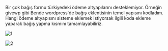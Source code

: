 Bir çok bağış formu türkiyedeki ödeme altyapılarını desteklemiyor. Örneğin givewp gibi
Bende wordpress'de bağış eklentisinin temel yapısını kodladım. Hangi ödeme altyapısını sisteme eklemek istiyorsak ilgili koda ekleme yaparak   bağış yapma kısmını tamamlayabiliriz.

![1](https://github.com/Alivahap/WordpressDonation/assets/50804334/e5b9d103-8b01-4854-b9ca-7c17b963e703)

![2](https://github.com/Alivahap/WordpressDonation/assets/50804334/2ae913d5-7818-411a-980d-4516b099ea34)

